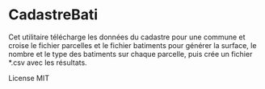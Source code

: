 # CadastreBati
Cet utilitaire télécharge les données du cadastre pour une commune et croise le fichier parcelles et le fichier batiments pour générer la surface, le nombre et le type des batiments sur chaque parcelle, puis crée un fichier *.csv avec les résultats.

License MIT
